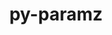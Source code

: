 ---
title: "py-paramz"
layout: cache
categories: [package, develop]
meta: {"versions": ["0.9.5"], "compilers": ["gcc@=11.4.0", "gcc@=9.4.0"], "oss": ["ubuntu20.04", "ubuntu22.04"], "platforms": ["linux"], "targets": ["aarch64", "ppc64le"], "stacks": ["e4s-aarch64", "e4s-power", "root"], "num_specs": 2, "num_specs_by_stack": {"e4s-power": 1, "root": 2, "e4s-aarch64": 1}}
spec_details: [{"hash": "2xirvrkpvl4ilubrksbvj6elaszggxdt", "compiler": "gcc@=9.4.0", "versions": ["0.9.5"], "os": "ubuntu20.04", "platform": "linux", "target": "ppc64le", "variants": ["build_system=python_pip"], "stacks": ["e4s-power", "root"], "size": "-", "tarball": "https://binaries.spack.io/develop/build_cache/linux-ubuntu20.04-ppc64le/gcc-9.4.0/py-paramz-0.9.5/linux-ubuntu20.04-ppc64le-gcc-9.4.0-py-paramz-0.9.5-2xirvrkpvl4ilubrksbvj6elaszggxdt.spack"}, {"hash": "6gnrjatjzok2crhvedppvfp3ic6sgpql", "compiler": "gcc@=11.4.0", "versions": ["0.9.5"], "os": "ubuntu22.04", "platform": "linux", "target": "aarch64", "variants": ["build_system=python_pip"], "stacks": ["e4s-aarch64", "root"], "size": "-", "tarball": "https://binaries.spack.io/develop/build_cache/linux-ubuntu22.04-aarch64/gcc-11.4.0/py-paramz-0.9.5/linux-ubuntu22.04-aarch64-gcc-11.4.0-py-paramz-0.9.5-6gnrjatjzok2crhvedppvfp3ic6sgpql.spack"}]
---